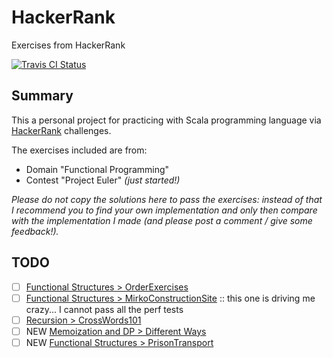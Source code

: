 # HackerRank
Exercises from HackerRank

[![Travis CI Status](https://travis-ci.org/flopezlasanta/hackerrank.svg?branch=master)](https://travis-ci.org/flopezlasanta/hackerrank)

## Summary
This a personal project for practicing with Scala programming language via [HackerRank](https://www.hackerrank.com/) challenges.

The exercises included are from:
* Domain "Functional Programming"
* Contest "Project Euler" _(just started!)_

*Please do not copy the solutions here to pass the exercises: instead of that I recommend you to find your own implementation and only then compare with the implementation I made (and please post a comment / give some feedback!).*

## TODO

- [ ] [Functional Structures > OrderExercises](https://github.com/flopezlasanta/hackerrank/blob/master/functional_programming/functional_structures/OrderExercises.scala)
- [ ] [Functional Structures > MirkoConstructionSite](https://github.com/flopezlasanta/hackerrank/blob/master/functional_programming/functional_structures/MirkoConstructionSite.scala) :: this one is driving me crazy... I cannot pass all the perf tests
- [ ] [Recursion > CrossWords101](https://github.com/flopezlasanta/hackerrank/blob/master/functional_programming/functional_structures/CrossWords101.scala)
- [ ] NEW [Memoization and DP > Different Ways](https://www.hackerrank.com/challenges/different-ways-fp)
- [ ] NEW [Functional Structures > PrisonTransport](https://www.hackerrank.com/challenges/prison-transport)
